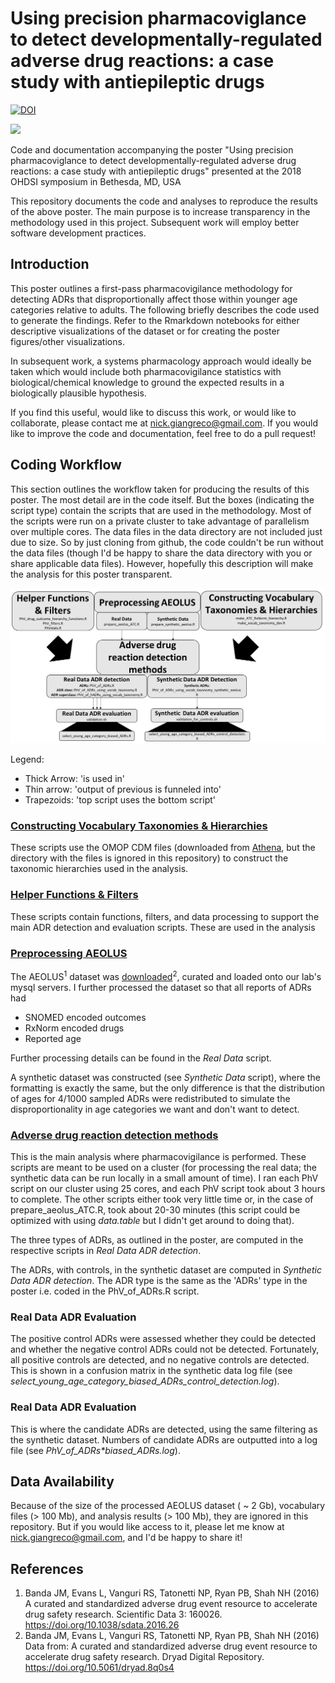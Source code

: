 # Using precision pharmacoviglance to detect developmentally-regulated adverse drug reactions: a case study with antiepileptic drugs

[![DOI](https://zenodo.org/badge/150485336.svg)](https://zenodo.org/badge/latestdoi/150485336)

![](figs/20181011_OHDSI_poster.png)

Code and documentation accompanying the poster "Using precision pharmacoviglance to detect developmentally-regulated adverse drug reactions: a case study with antiepileptic drugs" presented at the 2018 OHDSI symposium in Bethesda, MD, USA

This repository documents the code and analyses to reproduce the results of the above poster. The main purpose is to increase transparency in the methodology used in this project. Subsequent work will employ better software development practices. 

## Introduction

This poster outlines a first-pass pharmacovigilance methodology for detecting ADRs that disproportionally affect those within younger age categories relative to adults. The following briefly describes the code used to generate the findings. Refer to the Rmarkdown notebooks for either descriptive visualizations of the dataset or for creating the poster figures/other visualizations. 

In subsequent work, a systems pharmacology approach would ideally be taken which would include both pharmacovigilance statistics with biological/chemical knowledge to ground the expected results in a biologically plausible hypothesis. 

If you find this useful, would like to discuss this work, or would like to collaborate, please contact me at nick.giangreco@gmail.com. If you would like to improve the code and documentation, feel free to do a pull request!

## Coding Workflow

This section outlines the workflow taken for producing the results of this poster. The most detail are in the code itself. But the boxes (indicating the script type) contain the scripts that are used in the methodology. Most of the scripts were run on a private cluster to take advantage of parallelism over multiple cores. The data files in the data directory are not included just due to size. So by just cloning from github, the code couldn't be run without the data files (though I'd be happy to share the data directory with you or share applicable data files). However, hopefully this description will make the analysis for this poster transparent. 

<img src="figs/Script-workflow.png">

Legend:

* Thick Arrow: 'is used in'
* Thin arrow: 'output of previous is funneled into'
* Trapezoids: 'top script uses the bottom script'

### <u>Constructing Vocabulary Taxonomies & Hierarchies</u>

These scripts use the OMOP CDM files (downloaded from [Athena](http://athena.ohdsi.org/search-terms/terms), but the directory with the files is ignored in this repository) to construct the taxonomic hierarchies used in the analysis.

### <u>Helper Functions & Filters</u>

These scripts contain functions, filters, and data processing to support the main ADR detection and evaluation scripts. These are used in the analysis 

### <u>Preprocessing AEOLUS</u>

The AEOLUS<sup>1</sup> dataset was [downloaded](https://datadryad.org/resource/doi:10.5061/dryad.8q0s4)<sup>2</sup>, curated and loaded onto our lab's mysql servers. I further processed the dataset so that all reports of ADRs had 

* SNOMED encoded outcomes
* RxNorm encoded drugs
* Reported age 

Further processing details can be found in the *Real Data* script.

A synthetic dataset was constructed (see *Synthetic Data* script), where the formatting is exactly the same, but the only difference is that the distribution of ages for 4/1000 sampled ADRs were redistributed to simulate the disproportionality in age categories we want and don't want to detect. 

### <u>Adverse drug reaction detection methods</u>

This is the main analysis where pharmacovigilance is performed. These scripts are meant to be used on a cluster (for processing the real data; the synthetic data can be run locally in a small amount of time). I ran each PhV script on our cluster using 25 cores, and each PhV script took about 3 hours to complete. The other scripts either took very little time or, in the case of prepare\_aeolus\_ATC.R, took about 20-30 minutes (this script could be optimized with using *data.table* but I didn't get around to doing that).

The three types of ADRs, as outlined in the poster, are computed in the respective scripts in *Real Data ADR detection*.

The ADRs, with controls, in the synthetic dataset are computed in *Synthetic Data ADR detection*. The ADR type is the same as the 'ADRs' type in the poster i.e. coded in the PhV_of_ADRs.R script. 

### Real Data ADR Evaluation

The positive control ADRs were assessed whether they could be detected and whether the negative control ADRs could not be detected. Fortunately, all positive controls are detected, and no negative controls are detected. This is shown in a confusion matrix in the synthetic data log file (see *select\_young\_age\_category\_biased\_ADRs\_control\_detection.log*). 

### Real Data ADR Evaluation

This is where the candidate ADRs are detected, using the same filtering as the synthetic dataset. Numbers of candidate ADRs are outputted into a log file (see *PhV\_of\_ADRs\*biased_ADRs.log*). 

## Data Availability

Because of the size of the processed AEOLUS dataset ( ~ 2 Gb), vocabulary files (> 100 Mb), and analysis results (> 100 Mb), they are ignored in this repository. But if you would like access to it, please let me know at nick.giangreco@gmail.com, and I'd be happy to share it!

## References

1. Banda JM, Evans L, Vanguri RS, Tatonetti NP, Ryan PB, Shah NH (2016) A curated and standardized adverse drug event resource to accelerate drug safety research. Scientific Data 3: 160026. https://doi.org/10.1038/sdata.2016.26
2. Banda JM, Evans L, Vanguri RS, Tatonetti NP, Ryan PB, Shah NH (2016) Data from: A curated and standardized adverse drug event resource to accelerate drug safety research. Dryad Digital Repository. https://doi.org/10.5061/dryad.8q0s4
